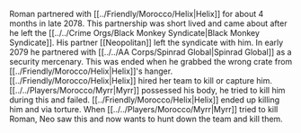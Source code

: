 Roman partnered with [[../Friendly/Morocco/Helix|Helix]] for about 4 months in late 2078. This partnership was short lived and came about after he left the [[../../Crime Orgs/Black Monkey Syndicate|Black Monkey Syndicate]]. His partner [[Neopolitan]] left the syndicate with him. In early 2079 he partnered with [[../../AA Corps/Spinrad Global|Spinrad Global]] as a security mercenary. This was ended when he grabbed the wrong crate from [[../Friendly/Morocco/Helix|Helix]]'s hanger. [[../Friendly/Morocco/Helix|Helix]] hired her team to kill or capture him. [[../../Players/Morocco/Myrr|Myrr]] possessed his body, he tried to kill him during this and failed. [[../Friendly/Morocco/Helix|Helix]] ended up killing him and via torture. When [[../../Players/Morocco/Myrr|Myrr]] tried to kill Roman, Neo saw this and now wants to hunt down the team and kill them.